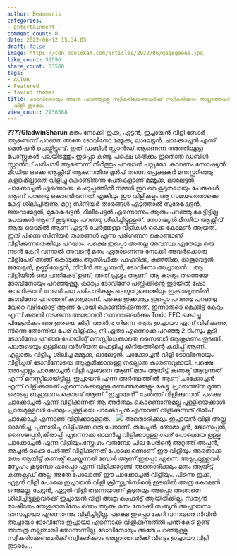 ```yaml
---
author: Beaumaris
categories:
- Entertainment
comment_count: 0
date: 2022-06-12 15:34:05
draft: false
image: https://cdn.boolokam.com/articles/2022/06/gegegeeee.jpg
like_count: 53596
share_count: 63580
tags:
- ACTOR
- Featured
- tovino thomas
title: ടൊവിനോയും അതേ പറഞ്ഞുള്ളൂ സ്വീകരിക്കേണ്ടവർക്ക് സ്വീകരിക്കാം അല്ലാത്തവർക്ക് ഇച്ചായാ
  വിളി തുടരാം
view_count: 2136588
---
```


**????GladwinSharun** മതം നോക്കി ഇക്ക, ഏട്ടൻ, ഇച്ചായൻ വിളി ബോർ ആണെന്ന് പറഞ്ഞ അതേ ടോവിനോ മമ്മൂക്ക, ലാലേട്ടൻ, ചാക്കോച്ചൻ എന്ന് മെൻഷൻ ചെയ്തിട്ടുണ്ട്. ഇത് ഡബിൾ സ്റ്റാൻഡ് ആണെന്ന തരത്തിലുള്ള പോസ്റ്റുകൾ പലയിടത്തും ഇപ്പൊ കണ്ടു. പക്ഷെ ശരിക്കും ഇതൊരു ഡബിൾ സ്റ്റാൻഡ് പരിപാടി ആണെന്ന് തീർത്തും പറയാൻ പറ്റുമോ. കാരണം സോഷ്യൽ മീഡിയ ഒക്കെ ആക്റ്റീവ് ആകുന്നതിനു മുൻപ് തന്നെ പ്രേക്ഷകർ മനസ്സറിഞ്ഞു കളങ്കമില്ലാതെ വിളിച്ചു കൊണ്ടിരുന്ന പേരുകളാണ് മമ്മൂക്ക, ലാലേട്ടൻ, ചാക്കോച്ചൻ എന്നൊക്ക. ചെറുപ്പത്തിൽ നമ്മൾ ഇവരെ കൂടുതലായും പേരുകൾ ആണ് പറഞ്ഞു കൊണ്ടിരുന്നത് എങ്കിലും ഈ വിളികളും ആ സമയത്തൊക്കെ കേട്ട് ശീലിച്ചിരുന്നു. മറ്റു സീനിയർ താരങ്ങൾ എടുത്താൽ സുരേഷേട്ടൻ, ജയറാമേട്ടൻ, മുകേഷേട്ടൻ, ദിലീപേട്ടൻ എന്നൊന്നും ആരും പറഞ്ഞു കേട്ടിട്ടില്ല പേരുകൾ ആണ് കൂടുതലും പറഞ്ഞു ശീലിച്ചിട്ടുള്ളത്. സോഷ്യൽ മീഡിയ ആക്റ്റീവ് ആയ ടൈമിൽ ആണ് ഏട്ടൻ ചേർത്തുള്ള വിളികൾ ഒക്കെ കോമൺ ആയത്. ഇത് പിന്നെ സീനിയർ താരങ്ങൾ എന്ന പരിഗണന കൊണ്ടാണ് വിളിക്കുന്നതെങ്കിലും പറയാം. പക്ഷെ ഇപ്പൊ അതല്ല അവസ്ഥ,ഏതേലും ഒരു നടൻ കേറി വന്നാൽ അവന്റെ മതം ഏതാണെന്നു നോക്കി അവർക്കൊരു വിളിപേര് അങ്ങ് കൊടുക്കും.ആസിഫിക്ക, ഫഹദിക്ക, കുഞ്ഞിക്ക, രാജുവേട്ടൻ, ജയേട്ടൻ, ഉണ്ണിയേട്ടൻ, നിവിൻ അച്ചായൻ, ടോവിനോ അച്ചായൻ. &nbsp; ആ വിളിയിൽ ഒരു പന്തികേട് ഉണ്ട്, അത് പ്രശ്നം ആണ്. ആ കാര്യം തന്നെയേ ടോവിനോയും പറഞ്ഞുള്ളൂ. കാര്യം ടോവിനോ പബ്ലിക്കിന്റെ ഇടയിൽ ഷോ കാണിക്കാൻ വേണ്ടി പല പരിപാടികളും ചെയ്യാറുണ്ടെങ്കിലും ഇക്കാര്യത്തിൽ ടോവിനോ പറഞ്ഞത് കാര്യമാണ്. പക്ഷെ ഇക്കാര്യം ഇപ്പൊ പറഞ്ഞു പറഞ്ഞു വേറെ വഴിക്കോട്ട് ആണ് പോയി കൊണ്ടിരിക്കുന്നത്. ഇന്നാരുടെ മെക്കിട്ട് കേറും എന്ന് കരുതി നടക്കുന്ന അമ്മാവൻ വസന്തങ്ങൾക്കും Toxic FFC കൊച്ചു പിള്ളേർക്കും ഒരു ഇരയെ കിട്ടി. അതിനു നിന്നെ ആരു ഇച്ചായാ എന്ന് വിളിക്കുന്നു, നിന്നെ തോന്നിയ പേര് വിളിക്കും, നീ ഏതാ എന്നൊക്ക പറഞ്ഞു 2 ടീംസും കൂടി ടോവിനോ പറഞ്ഞ പോയിന്റ് മനസ്സിലാക്കാതെ സൈബർ ആക്രമണം തുടങ്ങി. പലരുടെയും ഉള്ളിലെ വർഗീയത പൊളിച്ചു കീറിയത്തിന്റെ കലിപ്പ് ആണ്. എല്ലാരും വിളിച്ചു ശീലിച്ച മമ്മൂക്ക, ലാലേട്ടൻ, ചാക്കോച്ചൻ വിളി ടോവിനോയും വിളിച്ചത് ടോവിനോയെ ആക്രമിക്കാനുള്ള നല്ലൊരു കാരണവുമായി. പക്ഷെ അപ്പോളും ചാക്കോച്ചൻ വിളി എങ്ങനെ ആണ് മതം ആയിട്ട് കണക്ട് ആവുന്നത് എന്ന് മനസ്സിലായിട്ടില്ല. ഇച്ചായൻ എന്ന അർത്ഥത്തിൽ ആണ് ചാക്കോച്ചൻ എന്ന് വിളിക്കുന്നത് എന്നൊക്കെയുള്ള മണ്ടത്തരങ്ങളും കേട്ടു. പ്രായത്തിനു മൂത്ത ഒരാളെ ബഹുമാനം കൊണ്ട് ആണ് "ഇച്ചായൻ" ചേർത്ത് വിളിക്കുന്നത്. പക്ഷെ ചാക്കോച്ചൻ എന്ന് വിളിക്കുന്നത് ആ അർത്ഥം കൊണ്ടൊന്നുമല്ല പുള്ളിയെക്കാൾ പ്രായമുള്ളവർ പോലും പുള്ളിയെ ചാക്കോച്ചൻ എന്നാണ് വിളിക്കുന്നത് ദിലീപ് ചാക്കോച്ചി എന്നാണ് വിളിക്കാറുള്ളത്. &nbsp; ![](https://cdn.boolokam.com/articles/2022/06/gegegeeee.jpg) അതൊരിക്കലും ഇച്ചായൻ വിളി അല്ല ഓമനിച്ചു, പുന്നാരിച്ചു വിളിക്കുന്ന ഒരു പേരാണ്. തങ്കച്ചൻ, തോമാച്ചൻ, ജോസപ്പൻ, സൈജപ്പൻ,കിരാപ്പി എന്നൊക്ക ഓമനിച്ചു വിളിക്കാറുള്ള പേര് പോലെയേ ഉള്ളൂ ചാക്കോച്ചൻ എന്ന വിളിയും.സ്നേഹം വരുമ്പോ ചില പേരിന്റെ അറ്റത്ത് അപ്പൻ, അച്ചൻ ഒക്കെ ചേർത്ത് വിളിക്കുന്നത് പോലെ ഒന്നാണ് ഈ വിളിയും അതൊക്ക മതം ആയിട്ട് കണക്ട് ചെയ്യുന്നത് ബോർ ആണ്.ഇപ്പൊ എന്നെ അടുപ്പമുള്ളവർ സ്നേഹം കൂടുമ്പോ ഷാരപ്പാ എന്ന് വിളിക്കാറുണ്ട് അതൊരിക്കലും മതം ആയിട്ട് കണക്റ്റഡ് അല്ല അതേ പോലാണ് ഈ ചാക്കോച്ചൻ വിളിയും. പിന്നെ ഇക്ക, ഏട്ടൻ വിളി പോലെ ഇച്ചായൻ വിളി ക്രിസ്ത്യൻസിന്റെ ഇടയിൽ അത്ര കോമൺ ഒന്നുമല്ല. ചേട്ടൻ, ഏട്ടൻ വിളി തന്നെയാണ് കൂടുതലും അപ്പൊ അങ്ങനെ ശീലിച്ചിട്ടുള്ളവർക്ക് ഇച്ചായൻ വിളി അത്ര കംഫർട്ട് ആയിരിക്കില്ല. സത്യൻ മാഷിനേം യേശുദാസിനേം ഒന്നും ആരും മതം നോക്കി സത്യൻ അച്ചായനാ ദാസച്ചായാ എന്നൊന്നും വിളിച്ചിട്ടില്ല. പക്ഷെ ഇപ്പൊ കേറി വന്നവരെ നിവിൻ അച്ചായാ ടോവിനോ ഇച്ചായാ എന്നൊക്ക വിളിക്കുന്നതിൽ പന്തികേട് ഉണ്ട് അതത്ര നല്ലതായി തോന്നുന്നില്ല. ടോവിനോയും അതേ പറഞ്ഞുള്ളൂ സ്വീകരിക്കേണ്ടവർക്ക് സ്വീകരിക്കാം അല്ലാത്തവർക്ക് വീണ്ടും ഇച്ചായാ വിളി തുടരാം...